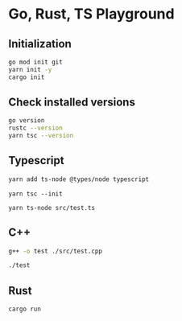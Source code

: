 # Go, Rust, TS Playground

## Initialization

```bash
go mod init git
yarn init -y
cargo init
```

## Check installed versions

```bash
go version
rustc --version
yarn tsc --version
```

## Typescript

```bash
yarn add ts-node @types/node typescript
```

```
yarn tsc --init
```

```
yarn ts-node src/test.ts
```

## C++

```bash
g++ -o test ./src/test.cpp

./test
```

## Rust

```bash
cargo run
```
